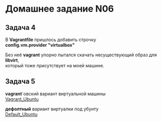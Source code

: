 Домашнее задание N06
====================

Задача 4
--------

В **Vagrantfile** пришлось добавить строчку  
**config.vm.provider "virtualbox"**  
  
Без неё **vagrant** упорно пытался скачать несуществующий образ для **libvirt**,  
который тоже присутствует на моей машине.

Задача 5
--------

**vagrant**`овский вариант виртуальной машины  
[Vagrant_Ubuntu](/dz06/pic/Vagrant_VM_settings.png)
  

**дефолтный** вариант виртуалки под убунту  
[Default_Ubuntu](/dz06/pic/Default_VM_settings.png)
  

